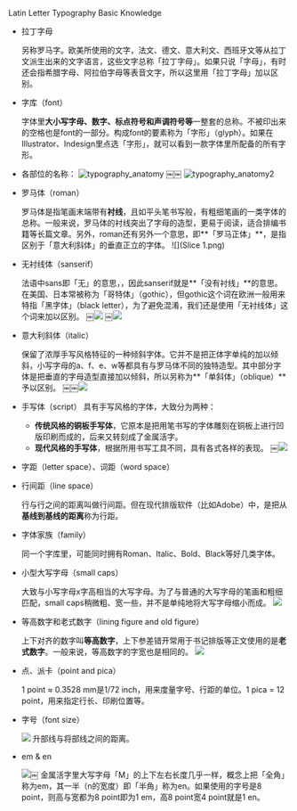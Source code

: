Latin Letter Typography Basic Knowledge

* 拉丁字母

	另称罗马字。欧美所使用的文字，法文、德文、意大利文、西班牙文等从拉丁文派生出来的文字语言，这些文字总称「拉丁字母」。如果只说「字母」，有时还会指希腊字母、阿拉伯字母等表音文字，所以这里用「拉丁字母」加以区别。

* 字库（font） 

	字体里**大小写字母、数字、标点符号和声调符号等**一整套的总称。不被印出来的空格也是font的一部分。构成font的要素称为「字形」（glyph）。如果在Illustrator、Indesign里点选「字形」，就可以看到一款字体里所配备的所有字形。

* 各部位的名称：
	![typography_anatomy](images/typography_anatomy.jpg)
￼￼	![typography_anatomy2](images/typography_anatomy2.jpg)

* 罗马体（roman）

	罗马体是指笔画末端带有**衬线**，且如平头笔书写般，有粗细笔画的一类字体的总称。一般来说，罗马体的衬线突出了字母的造型，更易于阅读，适合排编书籍等长篇文章。另外，roman还有另外一个意思，即**「罗马正体」**，是指区别于「意大利斜体」的垂直正立的字体。
![](Slice 1.png)

* 无衬线体（sanserif）

	法语中sans即「无」的意思，，因此sanserif就是**「没有衬线」**的意思。在美国、日本常被称为「哥特体」（gothic），但gothic这个词在欧洲一般用来特指「黑字体」（black letter），为了避免混淆，我们还是使用「无衬线体」这个词来加以区别。
￼![](images/serif-san-serif.png)
￼![](images/blackletter.gif)

* 意大利斜体（italic）

	保留了浓厚手写风格特征的一种倾斜字体。它并不是把正体字单纯的加以倾斜，小写字母的a、f、e、w等都具有与罗马体不同的独特造型。其中部分字体是把垂直的字母造型直接加以倾斜，所以另称为**「单斜体」（oblique）**予以区别。
￼￼![](images/IC36997.jpeg)

* 手写体（script）
	具有手写风格的字体，大致分为两种：
	* **传统风格的铜板手写体**，它原本是把用笔书写的字体雕刻在铜板上进行凹版印刷而成的，后来又转刻成了金属活字。
	* **现代风格的手写体**，根据所用书写工具不同，具有各式各样的表现。
￼![](images/combining_fonts.jpg)

* 字距（letter space）、词距（word space）

* 行间距（line space）

	行与行之间的距离叫做行间距。但在现代排版软件（比如Adobe）中，是把从**基线到基线的距离**称为行距。
	
* 字体家族（family）

	同一个字库里，可能同时拥有Roman、Italic、Bold、Black等好几类字体。
	
* 小型大写字母（small caps）

	大致与小写字母x字高相当的大写字母。为了与普通的大写字母的笔画和粗细匹配，small caps稍微粗、宽一些，并不是单纯地将大写字母缩小而成。
	![](images/ePUBF.png)
* 等高数字和老式数字（lining figure and old figure）

	上下对齐的数字叫**等高数字**，上下参差错开常用于书记排版等正文使用的是**老式数字**。一般来说，等高数字的字宽也是相同的。
	![](images/liningVSOldStyle1.gif)
* 点、派卡（point and pica）

	1 point ≈ 0.3528 mm是1/72 inch，用来度量字号、行距的单位。1 pica = 12 point，用来指定行长、印刷位置等。
	
* 字号（font size）

	![](images/font-size.png)
	升部线与将部线之间的距离。
	
* em & en

	![](images/em-en.jpg)￼
	金属活字里大写字母「M」的上下左右长度几乎一样，概念上把「全角」称为em，其一半（n的宽度）即「半角」称为en。如果使用的字号是8 point，则高与宽都为8 point即为1 em，高8 point宽4 point就是1 en。

